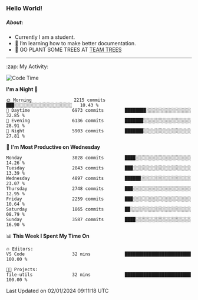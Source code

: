 ### Hello World!

##### About:
- Currently I am a student.
- 🌱 I’m learning how to make better documentation.
- 🌱 GO PLANT SOME TREES AT [TEAM TREES](https://teamtrees.org/)

---
  <summary>:zap: My Activity:</summary>
  
<!--START_SECTION:waka-->
![Code Time](http://img.shields.io/badge/Code%20Time-1%2C268%20hrs%2022%20mins-blue)

**I'm a Night 🦉** 

```text
🌞 Morning                2215 commits        ███░░░░░░░░░░░░░░░░░░░░░░   10.43 % 
🌆 Daytime                6973 commits        ████████░░░░░░░░░░░░░░░░░   32.85 % 
🌃 Evening                6136 commits        ███████░░░░░░░░░░░░░░░░░░   28.91 % 
🌙 Night                  5903 commits        ███████░░░░░░░░░░░░░░░░░░   27.81 % 
```
📅 **I'm Most Productive on Wednesday** 

```text
Monday                   3028 commits        ████░░░░░░░░░░░░░░░░░░░░░   14.26 % 
Tuesday                  2843 commits        ███░░░░░░░░░░░░░░░░░░░░░░   13.39 % 
Wednesday                4897 commits        ██████░░░░░░░░░░░░░░░░░░░   23.07 % 
Thursday                 2748 commits        ███░░░░░░░░░░░░░░░░░░░░░░   12.95 % 
Friday                   2259 commits        ███░░░░░░░░░░░░░░░░░░░░░░   10.64 % 
Saturday                 1865 commits        ██░░░░░░░░░░░░░░░░░░░░░░░   08.79 % 
Sunday                   3587 commits        ████░░░░░░░░░░░░░░░░░░░░░   16.90 % 
```


📊 **This Week I Spent My Time On** 

```text
🔥 Editors: 
VS Code                  32 mins             █████████████████████████   100.00 % 

🐱‍💻 Projects: 
file-utils               32 mins             █████████████████████████   100.00 % 
```


 Last Updated on 02/01/2024 09:11:18 UTC
<!--END_SECTION:waka-->
